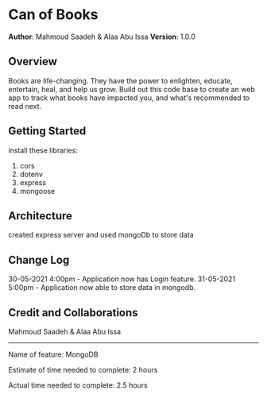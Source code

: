 # Can of Books

**Author**: Mahmoud Saadeh & Alaa Abu Issa
**Version**: 1.0.0

## Overview

Books are life-changing. They have the power to enlighten, educate, entertain, heal, and help us grow. Build out this code base to create an web app to track what books have impacted you, and what's recommended to read next.

## Getting Started

install these libraries:

1. cors
1. dotenv
1. express
1. mongoose

## Architecture

created express server and used mongoDb to store data

## Change Log

30-05-2021 4:00pm - Application now has Login feature.
31-05-2021 5:00pm - Application now able to store data in mongodb.

## Credit and Collaborations

Mahmoud Saadeh & Alaa Abu Issa

---

Name of feature: MongoDB

Estimate of time needed to complete: 2 hours

Actual time needed to complete: 2.5 hours

